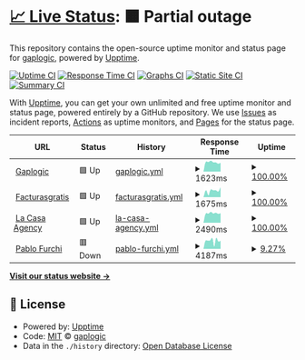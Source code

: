 # [📈 Live Status](https://gaplogic.github.io/gaplogic.com): <!--live status--> **🟧 Partial outage**

This repository contains the open-source uptime monitor and status page for [gaplogic](https://gaplogic.github.io/gaplogic.com), powered by [Upptime](https://github.com/upptime/upptime).

[![Uptime CI](https://github.com/gaplogic/gaplogic.com/workflows/Uptime%20CI/badge.svg)](https://github.com/gaplogic/gaplogic.com/actions?query=workflow%3A%22Uptime+CI%22)
[![Response Time CI](https://github.com/gaplogic/gaplogic.com/workflows/Response%20Time%20CI/badge.svg)](https://github.com/gaplogic/gaplogic.com/actions?query=workflow%3A%22Response+Time+CI%22)
[![Graphs CI](https://github.com/gaplogic/gaplogic.com/workflows/Graphs%20CI/badge.svg)](https://github.com/gaplogic/gaplogic.com/actions?query=workflow%3A%22Graphs+CI%22)
[![Static Site CI](https://github.com/gaplogic/gaplogic.com/workflows/Static%20Site%20CI/badge.svg)](https://github.com/gaplogic/gaplogic.com/actions?query=workflow%3A%22Static+Site+CI%22)
[![Summary CI](https://github.com/gaplogic/gaplogic.com/workflows/Summary%20CI/badge.svg)](https://github.com/gaplogic/gaplogic.com/actions?query=workflow%3A%22Summary+CI%22)

With [Upptime](https://upptime.js.org), you can get your own unlimited and free uptime monitor and status page, powered entirely by a GitHub repository. We use [Issues](https://github.com/gaplogic/gaplogic.com/issues) as incident reports, [Actions](https://github.com/gaplogic/gaplogic.com/actions) as uptime monitors, and [Pages](https://gaplogic.github.io/gaplogic.com) for the status page.

<!--start: status pages-->
<!-- This summary is generated by Upptime (https://github.com/upptime/upptime) -->
<!-- Do not edit this manually, your changes will be overwritten -->
<!-- prettier-ignore -->
| URL | Status | History | Response Time | Uptime |
| --- | ------ | ------- | ------------- | ------ |
| <img alt="" src="https://icons.duckduckgo.com/ip3/www.gaplogic.com.ico" height="13"> [Gaplogic](https://www.gaplogic.com) | 🟩 Up | [gaplogic.yml](https://github.com/gaplogic/gaplogic.com/commits/HEAD/history/gaplogic.yml) | <details><summary><img alt="Response time graph" src="./graphs/gaplogic/response-time-week.png" height="20"> 1623ms</summary><br><a href="https://gaplogic.github.io/gaplogic.com/history/gaplogic"><img alt="Response time 2511" src="https://img.shields.io/endpoint?url=https%3A%2F%2Fraw.githubusercontent.com%2Fgaplogic%2Fgaplogic.com%2FHEAD%2Fapi%2Fgaplogic%2Fresponse-time.json"></a><br><a href="https://gaplogic.github.io/gaplogic.com/history/gaplogic"><img alt="24-hour response time 1530" src="https://img.shields.io/endpoint?url=https%3A%2F%2Fraw.githubusercontent.com%2Fgaplogic%2Fgaplogic.com%2FHEAD%2Fapi%2Fgaplogic%2Fresponse-time-day.json"></a><br><a href="https://gaplogic.github.io/gaplogic.com/history/gaplogic"><img alt="7-day response time 1623" src="https://img.shields.io/endpoint?url=https%3A%2F%2Fraw.githubusercontent.com%2Fgaplogic%2Fgaplogic.com%2FHEAD%2Fapi%2Fgaplogic%2Fresponse-time-week.json"></a><br><a href="https://gaplogic.github.io/gaplogic.com/history/gaplogic"><img alt="30-day response time 2183" src="https://img.shields.io/endpoint?url=https%3A%2F%2Fraw.githubusercontent.com%2Fgaplogic%2Fgaplogic.com%2FHEAD%2Fapi%2Fgaplogic%2Fresponse-time-month.json"></a><br><a href="https://gaplogic.github.io/gaplogic.com/history/gaplogic"><img alt="1-year response time 2597" src="https://img.shields.io/endpoint?url=https%3A%2F%2Fraw.githubusercontent.com%2Fgaplogic%2Fgaplogic.com%2FHEAD%2Fapi%2Fgaplogic%2Fresponse-time-year.json"></a></details> | <details><summary><a href="https://gaplogic.github.io/gaplogic.com/history/gaplogic">100.00%</a></summary><a href="https://gaplogic.github.io/gaplogic.com/history/gaplogic"><img alt="All-time uptime 99.82%" src="https://img.shields.io/endpoint?url=https%3A%2F%2Fraw.githubusercontent.com%2Fgaplogic%2Fgaplogic.com%2FHEAD%2Fapi%2Fgaplogic%2Fuptime.json"></a><br><a href="https://gaplogic.github.io/gaplogic.com/history/gaplogic"><img alt="24-hour uptime 100.00%" src="https://img.shields.io/endpoint?url=https%3A%2F%2Fraw.githubusercontent.com%2Fgaplogic%2Fgaplogic.com%2FHEAD%2Fapi%2Fgaplogic%2Fuptime-day.json"></a><br><a href="https://gaplogic.github.io/gaplogic.com/history/gaplogic"><img alt="7-day uptime 100.00%" src="https://img.shields.io/endpoint?url=https%3A%2F%2Fraw.githubusercontent.com%2Fgaplogic%2Fgaplogic.com%2FHEAD%2Fapi%2Fgaplogic%2Fuptime-week.json"></a><br><a href="https://gaplogic.github.io/gaplogic.com/history/gaplogic"><img alt="30-day uptime 99.92%" src="https://img.shields.io/endpoint?url=https%3A%2F%2Fraw.githubusercontent.com%2Fgaplogic%2Fgaplogic.com%2FHEAD%2Fapi%2Fgaplogic%2Fuptime-month.json"></a><br><a href="https://gaplogic.github.io/gaplogic.com/history/gaplogic"><img alt="1-year uptime 99.80%" src="https://img.shields.io/endpoint?url=https%3A%2F%2Fraw.githubusercontent.com%2Fgaplogic%2Fgaplogic.com%2FHEAD%2Fapi%2Fgaplogic%2Fuptime-year.json"></a></details>
| <img alt="" src="https://icons.duckduckgo.com/ip3/www.facturasgratis.ml.ico" height="13"> [Facturasgratis](https://www.facturasgratis.ml) | 🟩 Up | [facturasgratis.yml](https://github.com/gaplogic/gaplogic.com/commits/HEAD/history/facturasgratis.yml) | <details><summary><img alt="Response time graph" src="./graphs/facturasgratis/response-time-week.png" height="20"> 1675ms</summary><br><a href="https://gaplogic.github.io/gaplogic.com/history/facturasgratis"><img alt="Response time 1662" src="https://img.shields.io/endpoint?url=https%3A%2F%2Fraw.githubusercontent.com%2Fgaplogic%2Fgaplogic.com%2FHEAD%2Fapi%2Ffacturasgratis%2Fresponse-time.json"></a><br><a href="https://gaplogic.github.io/gaplogic.com/history/facturasgratis"><img alt="24-hour response time 2545" src="https://img.shields.io/endpoint?url=https%3A%2F%2Fraw.githubusercontent.com%2Fgaplogic%2Fgaplogic.com%2FHEAD%2Fapi%2Ffacturasgratis%2Fresponse-time-day.json"></a><br><a href="https://gaplogic.github.io/gaplogic.com/history/facturasgratis"><img alt="7-day response time 1675" src="https://img.shields.io/endpoint?url=https%3A%2F%2Fraw.githubusercontent.com%2Fgaplogic%2Fgaplogic.com%2FHEAD%2Fapi%2Ffacturasgratis%2Fresponse-time-week.json"></a><br><a href="https://gaplogic.github.io/gaplogic.com/history/facturasgratis"><img alt="30-day response time 1237" src="https://img.shields.io/endpoint?url=https%3A%2F%2Fraw.githubusercontent.com%2Fgaplogic%2Fgaplogic.com%2FHEAD%2Fapi%2Ffacturasgratis%2Fresponse-time-month.json"></a><br><a href="https://gaplogic.github.io/gaplogic.com/history/facturasgratis"><img alt="1-year response time 1615" src="https://img.shields.io/endpoint?url=https%3A%2F%2Fraw.githubusercontent.com%2Fgaplogic%2Fgaplogic.com%2FHEAD%2Fapi%2Ffacturasgratis%2Fresponse-time-year.json"></a></details> | <details><summary><a href="https://gaplogic.github.io/gaplogic.com/history/facturasgratis">100.00%</a></summary><a href="https://gaplogic.github.io/gaplogic.com/history/facturasgratis"><img alt="All-time uptime 89.21%" src="https://img.shields.io/endpoint?url=https%3A%2F%2Fraw.githubusercontent.com%2Fgaplogic%2Fgaplogic.com%2FHEAD%2Fapi%2Ffacturasgratis%2Fuptime.json"></a><br><a href="https://gaplogic.github.io/gaplogic.com/history/facturasgratis"><img alt="24-hour uptime 100.00%" src="https://img.shields.io/endpoint?url=https%3A%2F%2Fraw.githubusercontent.com%2Fgaplogic%2Fgaplogic.com%2FHEAD%2Fapi%2Ffacturasgratis%2Fuptime-day.json"></a><br><a href="https://gaplogic.github.io/gaplogic.com/history/facturasgratis"><img alt="7-day uptime 100.00%" src="https://img.shields.io/endpoint?url=https%3A%2F%2Fraw.githubusercontent.com%2Fgaplogic%2Fgaplogic.com%2FHEAD%2Fapi%2Ffacturasgratis%2Fuptime-week.json"></a><br><a href="https://gaplogic.github.io/gaplogic.com/history/facturasgratis"><img alt="30-day uptime 100.00%" src="https://img.shields.io/endpoint?url=https%3A%2F%2Fraw.githubusercontent.com%2Fgaplogic%2Fgaplogic.com%2FHEAD%2Fapi%2Ffacturasgratis%2Fuptime-month.json"></a><br><a href="https://gaplogic.github.io/gaplogic.com/history/facturasgratis"><img alt="1-year uptime 86.94%" src="https://img.shields.io/endpoint?url=https%3A%2F%2Fraw.githubusercontent.com%2Fgaplogic%2Fgaplogic.com%2FHEAD%2Fapi%2Ffacturasgratis%2Fuptime-year.json"></a></details>
| <img alt="" src="https://icons.duckduckgo.com/ip3/www.lacasa.net.ico" height="13"> [La Casa Agency](https://www.lacasa.net/) | 🟩 Up | [la-casa-agency.yml](https://github.com/gaplogic/gaplogic.com/commits/HEAD/history/la-casa-agency.yml) | <details><summary><img alt="Response time graph" src="./graphs/la-casa-agency/response-time-week.png" height="20"> 2490ms</summary><br><a href="https://gaplogic.github.io/gaplogic.com/history/la-casa-agency"><img alt="Response time 2226" src="https://img.shields.io/endpoint?url=https%3A%2F%2Fraw.githubusercontent.com%2Fgaplogic%2Fgaplogic.com%2FHEAD%2Fapi%2Fla-casa-agency%2Fresponse-time.json"></a><br><a href="https://gaplogic.github.io/gaplogic.com/history/la-casa-agency"><img alt="24-hour response time 2474" src="https://img.shields.io/endpoint?url=https%3A%2F%2Fraw.githubusercontent.com%2Fgaplogic%2Fgaplogic.com%2FHEAD%2Fapi%2Fla-casa-agency%2Fresponse-time-day.json"></a><br><a href="https://gaplogic.github.io/gaplogic.com/history/la-casa-agency"><img alt="7-day response time 2490" src="https://img.shields.io/endpoint?url=https%3A%2F%2Fraw.githubusercontent.com%2Fgaplogic%2Fgaplogic.com%2FHEAD%2Fapi%2Fla-casa-agency%2Fresponse-time-week.json"></a><br><a href="https://gaplogic.github.io/gaplogic.com/history/la-casa-agency"><img alt="30-day response time 2504" src="https://img.shields.io/endpoint?url=https%3A%2F%2Fraw.githubusercontent.com%2Fgaplogic%2Fgaplogic.com%2FHEAD%2Fapi%2Fla-casa-agency%2Fresponse-time-month.json"></a><br><a href="https://gaplogic.github.io/gaplogic.com/history/la-casa-agency"><img alt="1-year response time 2317" src="https://img.shields.io/endpoint?url=https%3A%2F%2Fraw.githubusercontent.com%2Fgaplogic%2Fgaplogic.com%2FHEAD%2Fapi%2Fla-casa-agency%2Fresponse-time-year.json"></a></details> | <details><summary><a href="https://gaplogic.github.io/gaplogic.com/history/la-casa-agency">100.00%</a></summary><a href="https://gaplogic.github.io/gaplogic.com/history/la-casa-agency"><img alt="All-time uptime 99.99%" src="https://img.shields.io/endpoint?url=https%3A%2F%2Fraw.githubusercontent.com%2Fgaplogic%2Fgaplogic.com%2FHEAD%2Fapi%2Fla-casa-agency%2Fuptime.json"></a><br><a href="https://gaplogic.github.io/gaplogic.com/history/la-casa-agency"><img alt="24-hour uptime 100.00%" src="https://img.shields.io/endpoint?url=https%3A%2F%2Fraw.githubusercontent.com%2Fgaplogic%2Fgaplogic.com%2FHEAD%2Fapi%2Fla-casa-agency%2Fuptime-day.json"></a><br><a href="https://gaplogic.github.io/gaplogic.com/history/la-casa-agency"><img alt="7-day uptime 100.00%" src="https://img.shields.io/endpoint?url=https%3A%2F%2Fraw.githubusercontent.com%2Fgaplogic%2Fgaplogic.com%2FHEAD%2Fapi%2Fla-casa-agency%2Fuptime-week.json"></a><br><a href="https://gaplogic.github.io/gaplogic.com/history/la-casa-agency"><img alt="30-day uptime 100.00%" src="https://img.shields.io/endpoint?url=https%3A%2F%2Fraw.githubusercontent.com%2Fgaplogic%2Fgaplogic.com%2FHEAD%2Fapi%2Fla-casa-agency%2Fuptime-month.json"></a><br><a href="https://gaplogic.github.io/gaplogic.com/history/la-casa-agency"><img alt="1-year uptime 99.99%" src="https://img.shields.io/endpoint?url=https%3A%2F%2Fraw.githubusercontent.com%2Fgaplogic%2Fgaplogic.com%2FHEAD%2Fapi%2Fla-casa-agency%2Fuptime-year.json"></a></details>
| <img alt="" src="https://icons.duckduckgo.com/ip3/pablofurchi.com.ico" height="13"> [Pablo Furchi](http://pablofurchi.com/) | 🟥 Down | [pablo-furchi.yml](https://github.com/gaplogic/gaplogic.com/commits/HEAD/history/pablo-furchi.yml) | <details><summary><img alt="Response time graph" src="./graphs/pablo-furchi/response-time-week.png" height="20"> 4187ms</summary><br><a href="https://gaplogic.github.io/gaplogic.com/history/pablo-furchi"><img alt="Response time 3407" src="https://img.shields.io/endpoint?url=https%3A%2F%2Fraw.githubusercontent.com%2Fgaplogic%2Fgaplogic.com%2FHEAD%2Fapi%2Fpablo-furchi%2Fresponse-time.json"></a><br><a href="https://gaplogic.github.io/gaplogic.com/history/pablo-furchi"><img alt="24-hour response time 3970" src="https://img.shields.io/endpoint?url=https%3A%2F%2Fraw.githubusercontent.com%2Fgaplogic%2Fgaplogic.com%2FHEAD%2Fapi%2Fpablo-furchi%2Fresponse-time-day.json"></a><br><a href="https://gaplogic.github.io/gaplogic.com/history/pablo-furchi"><img alt="7-day response time 4187" src="https://img.shields.io/endpoint?url=https%3A%2F%2Fraw.githubusercontent.com%2Fgaplogic%2Fgaplogic.com%2FHEAD%2Fapi%2Fpablo-furchi%2Fresponse-time-week.json"></a><br><a href="https://gaplogic.github.io/gaplogic.com/history/pablo-furchi"><img alt="30-day response time 4142" src="https://img.shields.io/endpoint?url=https%3A%2F%2Fraw.githubusercontent.com%2Fgaplogic%2Fgaplogic.com%2FHEAD%2Fapi%2Fpablo-furchi%2Fresponse-time-month.json"></a><br><a href="https://gaplogic.github.io/gaplogic.com/history/pablo-furchi"><img alt="1-year response time 3407" src="https://img.shields.io/endpoint?url=https%3A%2F%2Fraw.githubusercontent.com%2Fgaplogic%2Fgaplogic.com%2FHEAD%2Fapi%2Fpablo-furchi%2Fresponse-time-year.json"></a></details> | <details><summary><a href="https://gaplogic.github.io/gaplogic.com/history/pablo-furchi">9.27%</a></summary><a href="https://gaplogic.github.io/gaplogic.com/history/pablo-furchi"><img alt="All-time uptime 93.42%" src="https://img.shields.io/endpoint?url=https%3A%2F%2Fraw.githubusercontent.com%2Fgaplogic%2Fgaplogic.com%2FHEAD%2Fapi%2Fpablo-furchi%2Fuptime.json"></a><br><a href="https://gaplogic.github.io/gaplogic.com/history/pablo-furchi"><img alt="24-hour uptime 64.91%" src="https://img.shields.io/endpoint?url=https%3A%2F%2Fraw.githubusercontent.com%2Fgaplogic%2Fgaplogic.com%2FHEAD%2Fapi%2Fpablo-furchi%2Fuptime-day.json"></a><br><a href="https://gaplogic.github.io/gaplogic.com/history/pablo-furchi"><img alt="7-day uptime 9.27%" src="https://img.shields.io/endpoint?url=https%3A%2F%2Fraw.githubusercontent.com%2Fgaplogic%2Fgaplogic.com%2FHEAD%2Fapi%2Fpablo-furchi%2Fuptime-week.json"></a><br><a href="https://gaplogic.github.io/gaplogic.com/history/pablo-furchi"><img alt="30-day uptime 5.91%" src="https://img.shields.io/endpoint?url=https%3A%2F%2Fraw.githubusercontent.com%2Fgaplogic%2Fgaplogic.com%2FHEAD%2Fapi%2Fpablo-furchi%2Fuptime-month.json"></a><br><a href="https://gaplogic.github.io/gaplogic.com/history/pablo-furchi"><img alt="1-year uptime 91.95%" src="https://img.shields.io/endpoint?url=https%3A%2F%2Fraw.githubusercontent.com%2Fgaplogic%2Fgaplogic.com%2FHEAD%2Fapi%2Fpablo-furchi%2Fuptime-year.json"></a></details>

<!--end: status pages-->

[**Visit our status website →**](https://gaplogic.github.io/gaplogic.com)

## 📄 License

- Powered by: [Upptime](https://github.com/upptime/upptime)
- Code: [MIT](./LICENSE) © [gaplogic](https://gaplogic.github.io/gaplogic.com)
- Data in the `./history` directory: [Open Database License](https://opendatacommons.org/licenses/odbl/1-0/)
